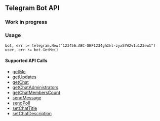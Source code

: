 ## Telegram Bot API

### Work in progress

### Usage
```
bot, err := telegram.New("123456:ABC-DEF1234ghIkl-zyx57W2v1u123ew1")
user, err := bot.GetMe()
```

#### Supported API Calls
- [getMe](https://core.telegram.org/bots/api#getme)
- [getUpdates](https://core.telegram.org/bots/api#getupdates)
- [getChat](https://core.telegram.org/bots/api#getchat)
- [getChatAdministrators](https://core.telegram.org/bots/api#getchatadministrators)
- [getChatMembersCount](https://core.telegram.org/bots/api#getchatmemberscount)
- [sendMessage](https://core.telegram.org/bots/api#sendmessage)
- [sendPoll](https://core.telegram.org/bots/api#sendpoll)
- [setChatTitle](https://core.telegram.org/bots/api#setchattitle)
- [setChatDescription](https://core.telegram.org/bots/api#setchatdescription)